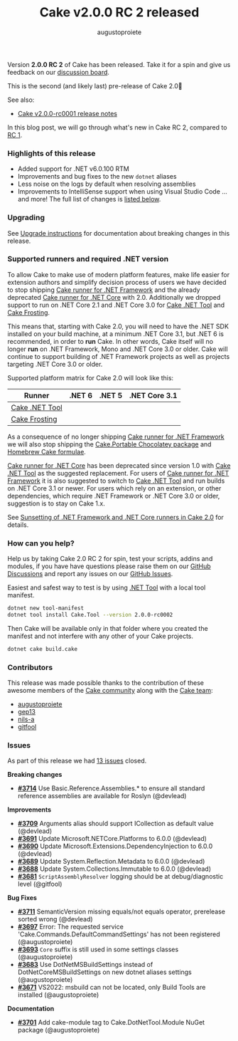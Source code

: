 ﻿---
title: Cake v2.0.0 RC 2 released
category: Release Notes
author: augustoproiete
releaseName: 2.0.0-rc0002
---

Version **2.0.0 RC 2** of Cake has been released. Take it for a spin and give us feedback on our [discussion board](https://github.com/cake-build/cake/discussions/3718).

This is the second (and likely last) pre-release of Cake 2.0🎉

See also:

- [Cake v2.0.0-rc0001 release notes](/blog/2021/11/cake-v2.0.0-rc0001-released)

In this blog post, we will go through what's new in Cake RC 2, compared to [RC 1](/blog/2021/11/cake-v2.0.0-rc0001-released).

### Highlights of this release

- Added support for .NET v6.0.100 RTM
- Improvements and bug fixes to the new `dotnet` aliases
- Less noise on the logs by default when resolving assemblies
- Improvements to IntelliSense support when using Visual Studio Code
... and more! The full list of changes is [listed below](#issues).

### Upgrading

See [Upgrade instructions](/docs/getting-started/upgrade#cake-1.x-to-cake-2.0) for documentation about breaking changes in this release.

<!--excerpt-->

### Supported runners and required .NET version

To allow Cake to make use of modern platform features, make life easier for extension authors and simplify decision process of users
we have decided to stop shipping [Cake runner for .NET Framework] and the already deprecated [Cake runner for .NET Core] with 2.0.
Additionally we dropped support to run on .NET Core 2.1 and .NET Core 3.0 for [Cake .NET Tool] and [Cake Frosting].

This means that, starting with Cake 2.0, you will need to have the .NET SDK installed on your build machine, at a minimum .NET Core 3.1,
but .NET 6 is recommended, in order to **run** Cake.
In other words, Cake itself will no longer **run** on .NET Framework, Mono and .NET Core 3.0 or older.
Cake will continue to support building of .NET Framework projects as well as projects targeting .NET Core 3.0 or older.

Supported platform matrix for Cake 2.0 will look like this:

| Runner                           | .NET 6 | .NET 5 | .NET Core 3.1 |
| -------------------------------- |:------:|:------:|:-------------:|
| [Cake .NET Tool]                 | <i class="fa fa-check" style="color:green"></i> | <i class="fa fa-check" style="color:green"></i> | <i class="fa fa-check" style="color:green"></i> |
| [Cake Frosting]                  | <i class="fa fa-check" style="color:green"></i> | <i class="fa fa-check" style="color:green"></i> | <i class="fa fa-check" style="color:green"></i> |

As a consequence of no longer shipping [Cake runner for .NET Framework] we will also stop shipping the [Cake.Portable Chocolatey package]
and [Homebrew Cake formulae].

[Cake runner for .NET Core] has been deprecated since version 1.0 with [Cake .NET Tool] as the suggested replacement.
For users of [Cake runner for .NET Framework] it is also suggested to switch to [Cake .NET Tool] and run builds on .NET Core 3.1 or newer.
For users which rely on an extension, or other dependencies, which require .NET Framework or .NET Core 3.0 or older, suggestion is to stay on Cake 1.x.

See [Sunsetting of .NET Framework and .NET Core runners in Cake 2.0] for details.

### How can you help?

Help us by taking Cake 2.0 RC 2 for spin, test your scripts, addins and modules, if you have have questions please raise them on our [GitHub Discussions](https://github.com/cake-build/cake/discussions) and report any issues on our [GitHub Issues](https://github.com/cake-build/cake/issues).

Easiest and safest way to test is by using [.NET Tool](https://cakebuild.net/docs/running-builds/runners/dotnet-core-tool) with a local tool manifest.

```bash
dotnet new tool-manifest
dotnet tool install Cake.Tool --version 2.0.0-rc0002
```

Then Cake will be available only in that folder where you created the manifest and not interfere with any other of your Cake projects.

```bash
dotnet cake build.cake
```

### Contributors

This release was made possible thanks to the contribution of these awesome members of the [Cake community](/community/thanks/) along with the [Cake team](/docs/team/):

- [augustoproiete](https://github.com/augustoproiete)
- [gep13](https://github.com/gep13)
- [nils-a](https://github.com/nils-a)
- [gitfool](https://github.com/gitfool)

### Issues

As part of this release we had [13 issues](https://github.com/cake-build/cake/milestone/71?closed=1) closed.

__Breaking changes__

- [__#3714__](https://github.com/cake-build/cake/issues/3714) Use Basic.Reference.Assemblies.* to ensure all standard reference assemblies are available for Roslyn (@devlead)

__Improvements__

- [__#3709__](https://github.com/cake-build/cake/issues/3709) Arguments alias should support ICollection<T> as default value (@devlead)
- [__#3691__](https://github.com/cake-build/cake/issues/3691) Update Microsoft.NETCore.Platforms to 6.0.0 (@devlead)
- [__#3690__](https://github.com/cake-build/cake/issues/3690) Update Microsoft.Extensions.DependencyInjection to 6.0.0 (@devlead)
- [__#3689__](https://github.com/cake-build/cake/issues/3689) Update System.Reflection.Metadata to 6.0.0 (@devlead)
- [__#3688__](https://github.com/cake-build/cake/issues/3688) Update System.Collections.Immutable to 6.0.0 (@devlead)
- [__#3681__](https://github.com/cake-build/cake/issues/3681) `ScriptAssemblyResolver` logging should be at debug/diagnostic level (@gitfool)

__Bug Fixes__

- [__#3711__](https://github.com/cake-build/cake/issues/3711) SemanticVersion missing equals/not equals operator, prerelease sorted wrong (@devlead)
- [__#3697__](https://github.com/cake-build/cake/issues/3697) Error: The requested service 'Cake.Commands.DefaultCommandSettings' has not been registered (@augustoproiete)
- [__#3693__](https://github.com/cake-build/cake/issues/3693) `Core` suffix is still used in some settings classes (@augustoproiete)
- [__#3683__](https://github.com/cake-build/cake/issues/3683) Use DotNetMSBuildSettings instead of DotNetCoreMSBuildSettings on new dotnet aliases settings (@augustoproiete)
- [__#3671__](https://github.com/cake-build/cake/issues/3671) VS2022: msbuild can not be located, only Build Tools are installed (@augustoproiete)

__Documentation__

- [__#3701__](https://github.com/cake-build/cake/issues/3701) Add cake-module tag to Cake.DotNetTool.Module NuGet package (@augustoproiete)


[Cake runner for .NET Framework]: /docs/running-builds/runners/cake-runner-for-dotnet-framework
[Cake runner for .NET Core]: /docs/running-builds/runners/cake-runner-for-dotnet-core
[Cake .NET Tool]: /docs/running-builds/runners/dotnet-tool
[Cake Frosting]: /docs/running-builds/runners/cake-frosting
[Cake.Portable Chocolatey package]: https://community.chocolatey.org/packages/cake.portable
[Homebrew Cake formulae]: https://formulae.brew.sh/formula/cake
[Sunsetting of .NET Framework and .NET Core runners in Cake 2.0]: /blog/2021/10/sunsetting-runners
